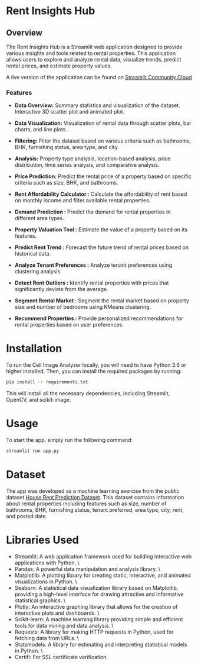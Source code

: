 # **Rent Insights Hub**

## Overview
The Rent Insights Hub is a Streamlit web application designed to provide various insights and tools related to rental properties. This application allows users to explore and analyze rental data, visualize trends, predict rental prices, and estimate property values.

A live version of the application can be found on [Streamlit Community Cloud](https://rentprediction.streamlit.app/)

### Features

- **Data Overview:**  Summary statistics and visualization of the dataset. Interactive 3D scatter plot and animated plot. 

- **Data Visualization:** Visualization of rental data through scatter plots, bar charts, and line plots. 

- **Filtering:** Filter the dataset based on various criteria such as bathrooms, BHK, furnishing status, area type, and city. 

- **Analysis:** Property type analysis, location-based analysis, price distribution, time series analysis, and comparative analysis. 

- **Price Prediction:** Predict the rental price of a property based on specific criteria such as size, BHK, and bathrooms. 

- **Rent Affordability Calculator :** Calculate the affordability of rent based on monthly income and filter available rental properties. 

- **Demand Prediction :** Predict the demand for rental properties in different area types. 

- **Property Valuation Tool :** Estimate the value of a property based on its features. 

- **Predict Rent Trend :** Forecast the future trend of rental prices based on historical data. 

- **Analyze Tenant Preferences :** Analyze tenant preferences using clustering analysis. 

- **Detect Rent Outliers :** Identify rental properties with prices that significantly deviate from the average. 

- **Segment Rental Market :** Segment the rental market based on property size and number of bedrooms using KMeans clustering. 

- **Recommend Properties :** Provide personalized recommendations for rental properties based on user preferences. 



# Installation
To run the Cell Image Analyzer locally, you will need to have Python 3.6 or higher installed. Then, you can install the required packages by running:

```bash
pip install -r requirements.txt
```

This will install all the necessary dependencies, including Streamlit, OpenCV, and scikit-image.

# Usage
To start the app, simply run the following command:

```bash
streamlit run app.py
```

# Dataset
The app was developed as a machine learning exercise from the public dataset [House Rent Prediction Dataset](https://www.kaggle.com/datasets/iamsouravbanerjee/house-rent-prediction-dataset). This dataset contains information about rental properties including features such as size, number of bathrooms, BHK, furnishing status, tenant preferred, area type, city, rent, and posted date.

# Libraries Used

- Streamlit: A web application framework used for building interactive web applications with Python. \
- Pandas: A powerful data manipulation and analysis library. \
- Matplotlib: A plotting library for creating static, interactive, and animated visualizations in Python. \
- Seaborn: A statistical data visualization library based on Matplotlib, providing a high-level interface for drawing attractive and informative statistical graphics. \
- Plotly: An interactive graphing library that allows for the creation of interactive plots and dashboards. \
- Scikit-learn: A machine learning library providing simple and efficient tools for data mining and data analysis. \
- Requests: A library for making HTTP requests in Python, used for fetching data from URLs. \
- Statsmodels: A library for estimating and interpreting statistical models in Python. \
- Certifi: For SSL certificate verification. 

